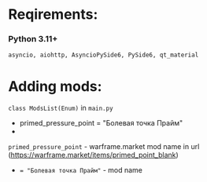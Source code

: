 # Reqirements:
### Python 3.11+
```asyncio, aiohttp, AsyncioPySide6, PySide6, qt_material```

# Adding mods:
```class ModsList(Enum)``` in ```main.py```

- primed_pressure_point = "Болевая точка Прайм"
- 
```primed_pressure_point``` - warframe.market mod name in url (https://warframe.market/items/primed_point_blank)

- ```= "Болевая точка Прайм"``` - mod name
